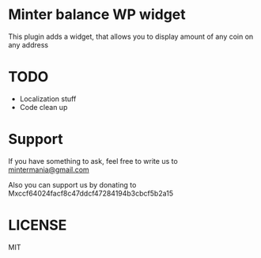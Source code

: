 # Minter balance WP widget
This plugin adds a widget, that allows you to display amount of any coin on any address

# TODO
- Localization stuff
- Code clean up

# Support
If you have something to ask, feel free to write us to mintermania@gmail.com

Also you can support us by donating to Mxccf64024facf8c47ddcf47284194b3cbcf5b2a15

# LICENSE
MIT